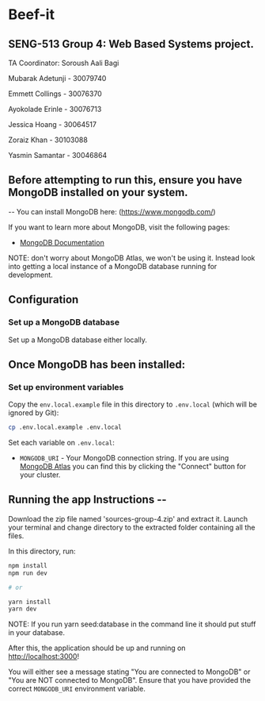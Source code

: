 # Beef-it

## SENG-513 Group 4: Web Based Systems project.

TA Coordinator: Soroush Aali Bagi

Mubarak Adetunji - 30079740

Emmett Collings - 30076370

Ayokolade Erinle - 30076713

Jessica Hoang - 30064517 

Zoraiz Khan - 30103088

Yasmin Samantar - 30046864

## Before attempting to run this, ensure you have MongoDB installed on your system.

-- You can install MongoDB here: (https://www.mongodb.com/)

If you want to learn more about MongoDB, visit the following pages:

- [MongoDB Documentation](https://docs.mongodb.com/)

NOTE: don't worry about MongoDB Atlas, we won't be using it. Instead look into getting a local instance of a MongoDB database running for development.


## Configuration

### Set up a MongoDB database

Set up a MongoDB database either locally.

## Once MongoDB has been installed:
### Set up environment variables

Copy the `env.local.example` file in this directory to `.env.local` (which will be ignored by Git):

```bash
cp .env.local.example .env.local
```
Set each variable on `.env.local`:

- `MONGODB_URI` - Your MongoDB connection string. If you are using [MongoDB Atlas](https://mongodb.com/atlas) you can find this by clicking the "Connect" button for your cluster.

## Running the app Instructions -- 

Download the zip file named 'sources-group-4.zip' and extract it.
Launch your terminal and change directory to the extracted folder containing all the files.

In this directory, run:
```bash
npm install
npm run dev

# or

yarn install
yarn dev
```
NOTE: If you run yarn seed:database in the command line it should put stuff in your database.

After this, the application should be up and running on [http://localhost:3000](http://localhost:3000)!

You will either see a message stating "You are connected to MongoDB" or "You are NOT connected to MongoDB". Ensure that you have provided the correct `MONGODB_URI` environment variable.
